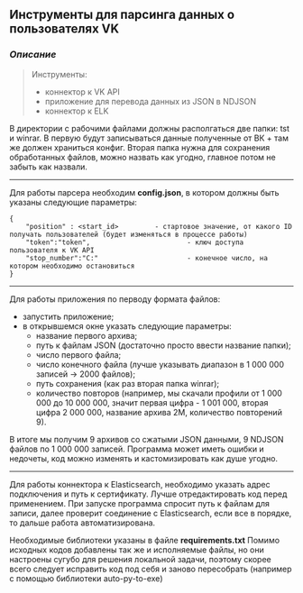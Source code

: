 ## Инструменты для парсинга данных о пользователях VK
### ***Описание***


> Инструменты:
> - коннектор к VK API
> - приложение для перевода данных из JSON в NDJSON
> - коннектор к ELK


В директории с рабочими файлами должны располгаться две папки: tst и winrar. В первую будут записываться данные полученные от ВК + там же должен храниться конфиг. Вторая папка нужна для сохранения обработанных файлов, можно назвать как угодно, главное потом не забыть как назвали.

---
Для работы парсера необходим **config.json**, в котором должны быть указаны следующие параметры:
~~~
{
	"position" : <start_id>			- стартовое значение, от какого ID получать пользователей (будет изменяться в процессе работы)
	"token":"token",                      	- ключ доступа пользователя к VK API
	"stop_number":"C:"                      - конечное число, на котором необходимо остановиться
}
~~~
---
Для работы приложения по перводу формата файлов:
- запустить приложение;
- в открывшемся окне указать следующие параметры:
	- название первого архива;
	- путь к файлам JSON (достаточно просто ввести название папки);
	- число первого файла;
	- число конечного файла (лучше указывать диапазон в 1 000 000 записей -> 2000 файлов);
	- путь сохранения (как раз вторая папка winrar);
	- количество повторов (например, мы скачали профили от 1 000 000 до 10 000 000, значит первая цифра - 1 001 000, вторая цифра 2 000 000, название архива 2M, количество повторений 9).

В итоге мы получим 9 архивов со сжатыми JSON данными, 9 NDJSON файлов по 1 000 000 записей.
Программа может иметь ошибки и недочеты, код можно изменять и кастомизировать как душе угодно.

---

Для работы коннектора к Elasticsearch, необходимо указать адрес подключения и путь к сертификату. Лучше отредактировать код перед применением. При запуске программа спросит путь к файлам для записи, далее проверит соединение с Elasticsearch, если все в порядке, то дальше работа автоматизирована.


Необходимые библиотеки указаны в файле **requirements.txt**
Помимо исходных кодов добавлены так же и исполняемые файлы, но они настроены сугубо для решения локальной задачи, поэтому скорее всего следует исправить код под себя и заново пересобрать (например с помощью библиотеки auto-py-to-exe)

